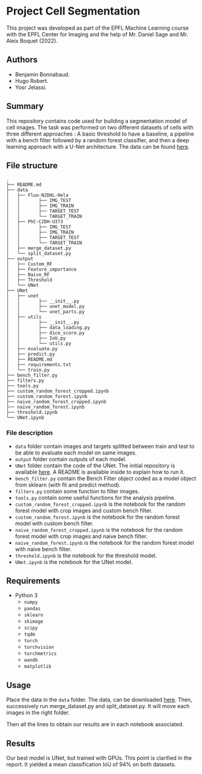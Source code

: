 # Project Cell Segmentation

This project was developed as part of the EPFL Machine Learning course with the EPFL Center for Imaging and the help of Mr. Daniel Sage and Mr. Aleix Boquet (2022).

## Authors
- Benjamin Bonnabaud.
- Hugo Robert.
- Yosr Jelassi.

## Summary
This repository contains code used for building a segmentation model of cell images. The task was performed on two different datasets of cells with three different approaches : A basic threshold to have a baseline, a pipeline with a bench filter followed by a random forest classifier, and then a deep learning approach with a U-Net architecture. The data can be found [here](http://celltrackingchallenge.net/2d-datasets/).

## File structure 
```
.
├── README.md
├── data
│   ├── Fluo-N2DHL-Hela
│   │       ├── IMG_TEST
│   │       ├── IMG_TRAIN
│   │       ├── TARGET_TEST
│   │       └── TARGET_TRAIN
│   ├── PhC-C2DH-U373
│   │       ├── IMG_TEST
│   │       ├── IMG_TRAIN
│   │       ├── TARGET_TEST
│   │       └── TARGET_TRAIN
│   ├── merge_dataset.py
│   └── split_dataset.py
├── output
│   ├── Custom_RF
│   ├── Feature_importance
│   ├── Naive_RF
│   ├── Threshold
│   └── UNet
├── UNet
│   ├── unet
│   │       ├── __init__.py
│   │       ├── unet_model.py
│   │       └── unet_parts.py
│   ├── utils
│   │       ├── __init__.py
│   │       ├── data_loading.py
│   │       ├── dice_score.py
│   │       ├── IoU.py
│   │       └── utils.py
│   ├── evaluate.py
│   ├── predict.py
│   ├── README.md
│   ├── requirements.txt
│   └── train.py
├── bench_filter.py
├── filters.py
├── tools.py
├── custom_random_forest_cropped.ipynb
├── custom_random_forest.ipynb
├── naive_random_forest_cropped.ipynb
├── naive_random_forest.ipynb
├── threshold.ipynb
└── UNet.ipynb

```

### File description

- `data` folder contain images and targets splitted between train and test to be able to evaluate each model on same images.
- `output` folder contain outputs of each model.
- `UNet` folder contain the code of the UNet. The initial repository is available [here](https://github.com/milesial/Pytorch-UNet). A README is available inside to explain how to run it.
- `bench_filter.py` contain the Bench Filter object coded as a model object from sklearn (with fit and predict method).
- `filters.py` contain some function to filter images.
- `tools.py` contain some useful functions for the analysis pipeline.
- `custom_random_forest_cropped.ipynb` is the notebook for the random forest model with crop images and custom bench filter.
- `custom_random_forest.ipynb` is the notebook for the random forest model with custom bench filter.
- `naive_random_forest_cropped.ipynb` is the notebook for the random forest model with crop images and naive bench filter.
- `naive_random_forest.ipynb` is the notebook for the random forest model with naive bench filter.
- `threshold.ipynb` is the notebook for the threshold model.
- `UNet.ipynb` is the notebook for the UNet model.


## Requirements
- Python 3
  - `numpy`
  - `pandas`
  - `sklearn`
  - `skimage`
  - `scipy`
  - `tqdm`
  - `torch`
  - `torchvision`
  - `torchmetrics`
  - `wandb`
  - `matplotlib`

  
## Usage

Place the data in the `data` folder. The data, can be downloaded [here](http://celltrackingchallenge.net/2d-datasets/). Then, successively run merge_dataset.py and split_dataset.py. It will move each images in the right folder.

Then all the lines to obtain our results are in each notebook associated.


## Results
Our best model is UNet, but trained with GPUs. This point is clarified in the report. It yielded a mean classification IoU of 94% on both datasets.